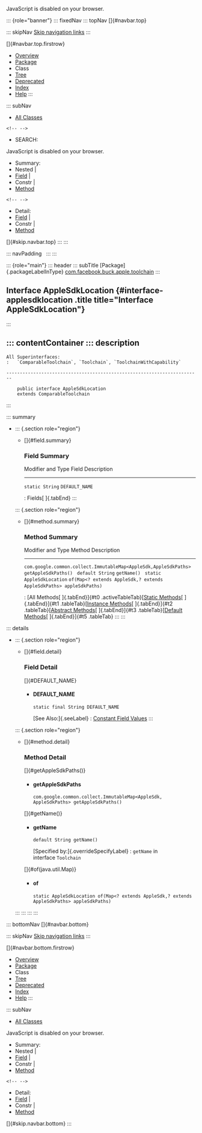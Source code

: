 <div>

JavaScript is disabled on your browser.

</div>

::: {role="banner"}
::: fixedNav
::: topNav
[]{#navbar.top}

::: skipNav
[Skip navigation links](#skip.navbar.top "Skip navigation links")
:::

[]{#navbar.top.firstrow}

-   [Overview](../../../../../index.html)
-   [Package](package-summary.html)
-   Class
-   [Tree](package-tree.html)
-   [Deprecated](../../../../../deprecated-list.html)
-   [Index](../../../../../index-all.html)
-   [Help](../../../../../help-doc.html)
:::

::: subNav
-   [All Classes](../../../../../allclasses.html)

```{=html}
<!-- -->
```
-   SEARCH:

<div>

<div>

JavaScript is disabled on your browser.

</div>

</div>

<div>

-   Summary: 
-   Nested \| 
-   [Field](#field.summary) \| 
-   Constr \| 
-   [Method](#method.summary)

```{=html}
<!-- -->
```
-   Detail: 
-   [Field](#field.detail) \| 
-   Constr \| 
-   [Method](#method.detail)

</div>

[]{#skip.navbar.top}
:::
:::

::: navPadding
 
:::
:::

::: {role="main"}
::: header
::: subTitle
[Package]{.packageLabelInType} [com.facebook.buck.apple.toolchain](package-summary.html)
:::

## Interface AppleSdkLocation {#interface-applesdklocation .title title="Interface AppleSdkLocation"}
:::

::: contentContainer
::: description
-   

    All Superinterfaces:
    :   `ComparableToolchain`, `Toolchain`, `ToolchainWithCapability`

    ------------------------------------------------------------------------

        public interface AppleSdkLocation
        extends ComparableToolchain
:::

::: summary
-   ::: {.section role="region"}
    -   []{#field.summary}

        ### Field Summary

          Modifier and Type   Field            Description
          ------------------- ---------------- -------------
          `static String`     `DEFAULT_NAME`    

          : Fields[ ]{.tabEnd}
    :::

    ::: {.section role="region"}
    -   []{#method.summary}

        ### Method Summary

          Modifier and Type                                                  Method                                                                Description
          ------------------------------------------------------------------ --------------------------------------------------------------------- -------------
          `com.google.common.collect.ImmutableMap<AppleSdk,​AppleSdkPaths>`   `getAppleSdkPaths()`                                                   
          `default String`                                                   `getName()`                                                            
          `static AppleSdkLocation`                                          `of​(Map<? extends AppleSdk,​? extends AppleSdkPaths> appleSdkPaths)`    

          : [All Methods[ ]{.tabEnd}]{#t0 .activeTableTab}[[Static
          Methods](javascript:show(1);)[ ]{.tabEnd}]{#t1
          .tableTab}[[Instance
          Methods](javascript:show(2);)[ ]{.tabEnd}]{#t2
          .tableTab}[[Abstract
          Methods](javascript:show(4);)[ ]{.tabEnd}]{#t3
          .tableTab}[[Default
          Methods](javascript:show(16);)[ ]{.tabEnd}]{#t5 .tableTab}
    :::
:::

::: details
-   ::: {.section role="region"}
    -   []{#field.detail}

        ### Field Detail

        []{#DEFAULT_NAME}

        -   #### DEFAULT_NAME

                static final String DEFAULT_NAME

            [See Also:]{.seeLabel}
            :   [Constant Field
                Values](../../../../../constant-values.html#com.facebook.buck.apple.toolchain.AppleSdkLocation.DEFAULT_NAME)
    :::

    ::: {.section role="region"}
    -   []{#method.detail}

        ### Method Detail

        []{#getAppleSdkPaths()}

        -   #### getAppleSdkPaths

            ``` methodSignature
            com.google.common.collect.ImmutableMap<AppleSdk,​AppleSdkPaths> getAppleSdkPaths()
            ```

        []{#getName()}

        -   #### getName

            ``` methodSignature
            default String getName()
            ```

            [Specified by:]{.overrideSpecifyLabel}
            :   `getName` in interface `Toolchain`

        []{#of(java.util.Map)}

        -   #### of

            ``` methodSignature
            static AppleSdkLocation of​(Map<? extends AppleSdk,​? extends AppleSdkPaths> appleSdkPaths)
            ```
    :::
:::
:::
:::

::: bottomNav
[]{#navbar.bottom}

::: skipNav
[Skip navigation links](#skip.navbar.bottom "Skip navigation links")
:::

[]{#navbar.bottom.firstrow}

-   [Overview](../../../../../index.html)
-   [Package](package-summary.html)
-   Class
-   [Tree](package-tree.html)
-   [Deprecated](../../../../../deprecated-list.html)
-   [Index](../../../../../index-all.html)
-   [Help](../../../../../help-doc.html)
:::

::: subNav
-   [All Classes](../../../../../allclasses.html)

<div>

<div>

JavaScript is disabled on your browser.

</div>

</div>

<div>

-   Summary: 
-   Nested \| 
-   [Field](#field.summary) \| 
-   Constr \| 
-   [Method](#method.summary)

```{=html}
<!-- -->
```
-   Detail: 
-   [Field](#field.detail) \| 
-   Constr \| 
-   [Method](#method.detail)

</div>

[]{#skip.navbar.bottom}
:::
